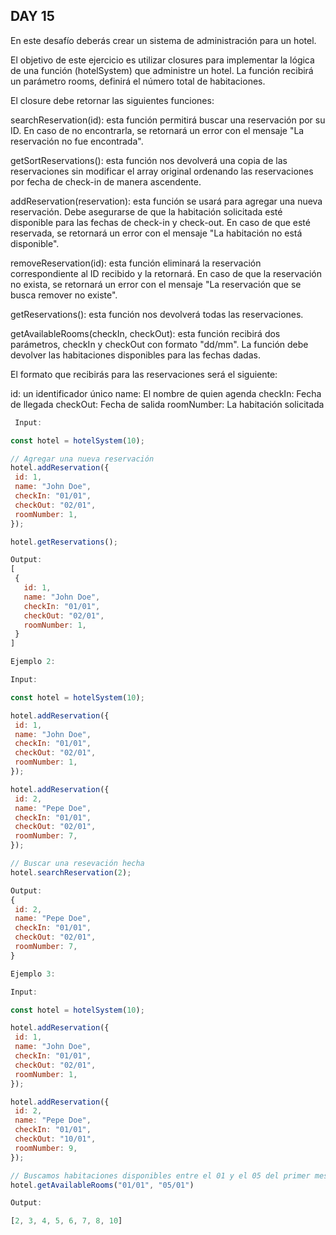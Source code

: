 ## DAY 15
En este desafío deberás crear un sistema de administración para un hotel.

El objetivo de este ejercicio es utilizar closures para implementar la lógica de una función (hotelSystem) que administre un hotel. La función recibirá un parámetro rooms, definirá el número total de habitaciones.

El closure debe retornar las siguientes funciones:

searchReservation(id): esta función permitirá buscar una reservación por su ID. En caso de no encontrarla, se retornará un error con el mensaje "La reservación no fue encontrada".

getSortReservations(): esta función nos devolverá una copia de las reservaciones sin modificar el array original ordenando las reservaciones por fecha de check-in de manera ascendente.

addReservation(reservation): esta función se usará para agregar una nueva reservación. Debe asegurarse de que la habitación solicitada esté disponible para las fechas de check-in y check-out. En caso de que esté reservada, se retornará un error con el mensaje "La habitación no está disponible".

removeReservation(id): esta función eliminará la reservación correspondiente al ID recibido y la retornará. En caso de que la reservación no exista, se retornará un error con el mensaje "La reservación que se busca remover no existe".

getReservations(): esta función nos devolverá todas las reservaciones.

getAvailableRooms(checkIn, checkOut): esta función recibirá dos parámetros, checkIn y checkOut con formato "dd/mm". La función debe devolver las habitaciones disponibles para las fechas dadas.

El formato que recibirás para las reservaciones será el siguiente:

id: un identificador único
name: El nombre de quien agenda
checkIn: Fecha de llegada
checkOut: Fecha de salida
roomNumber: La habitación solicitada


 ```js
  Input:

const hotel = hotelSystem(10);

// Agregar una nueva reservación
hotel.addReservation({
  id: 1,
  name: "John Doe",
  checkIn: "01/01",
  checkOut: "02/01",
  roomNumber: 1,
});

hotel.getReservations();

Output:
[
  {
    id: 1,
    name: "John Doe",
    checkIn: "01/01",
    checkOut: "02/01",
    roomNumber: 1,
  }
]

Ejemplo 2:

Input:

const hotel = hotelSystem(10);

hotel.addReservation({
  id: 1,
  name: "John Doe",
  checkIn: "01/01",
  checkOut: "02/01",
  roomNumber: 1,
});

hotel.addReservation({
  id: 2,
  name: "Pepe Doe",
  checkIn: "01/01",
  checkOut: "02/01",
  roomNumber: 7,
});

// Buscar una resevación hecha
hotel.searchReservation(2);

Output:
{
  id: 2,
  name: "Pepe Doe",
  checkIn: "01/01",
  checkOut: "02/01",
  roomNumber: 7,
}

Ejemplo 3:

Input:

const hotel = hotelSystem(10);

hotel.addReservation({
  id: 1,
  name: "John Doe",
  checkIn: "01/01",
  checkOut: "02/01",
  roomNumber: 1,
});

hotel.addReservation({
  id: 2,
  name: "Pepe Doe",
  checkIn: "01/01",
  checkOut: "10/01",
  roomNumber: 9,
});

// Buscamos habitaciones disponibles entre el 01 y el 05 del primer mes
hotel.getAvailableRooms("01/01", "05/01")

Output:

[2, 3, 4, 5, 6, 7, 8, 10]


```
